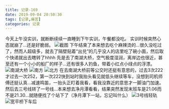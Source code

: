 ```yaml
---
title: 记录-169
date: 2019-09-04 20:50:30
tags: [记录,痛苦]
categories: 记录
---
```

今天上午没实训，就断断续续一直睡到下午实训，午餐都没吃。
实训时候突然心态就崩了...还是好脆弱。
![截图](/img/记录169-1.png)
下午结束了本来想去吃个麻辣烫的...很久没吃过了，然而人超级多，就去了隔壁贴着“出兑”的几乎没人的店里吃了碗小面，然后取个快递就出去瞎转了hhhh
先是去了南湖大桥，空气极度湿润，离岸边也很近，甚至还有一个小小的船厂的样子...还有很多人钓鱼，带着小红点小绿点的浮漂。
![南湖大桥](/img/记录169-2.jpg)
![南方](/img/记录169-3.jpg)
![北方](/img/记录169-4.jpg)
在去南湖大桥前等公交时还挺有意思的，过去3次222才过去一次252，第一次222快到站时我抬头看见就低头继续等车，没想到司机师傅还挺认真...减速鸣笛，一抬头正盯着我看，看我没靠近的意思才一脚油门加速。
然后去三号线转了一号线...本来想去净月潭看看，结果突然发现末班车是21.06而不是21.30...就随便找了个站下了（净月潭下一站，忘记叫什么）
![3号线轻轨](/img/记录169-5.jpg)
![宽平桥下车后](/img/记录169-6.jpg)